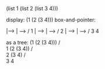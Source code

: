 (list 1 (list 2 (list 3 4)))

display: (1 (2 (3 4)))
box-and-pointer:

|--> | --> /
1    | --> | --> /
     2     | --> | --> /
           3     4

as a tree:
  (1 (2 (3 4)))
  /           \
1           (2 (3 4))
            /      \
          2       (3 4)
                  /   \
                 3     4
